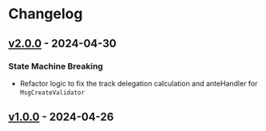 # Changelog

## [v2.0.0](https://github.com/evmos/vesting/releases/tag/v2.0.0) - 2024-04-30

### State Machine Breaking

- Refactor logic to fix the track delegation calculation and anteHandler for `MsgCreateValidator`

## [v1.0.0](https://github.com/evmos/vesting/releases/tag/v1.0.0) - 2024-04-26
